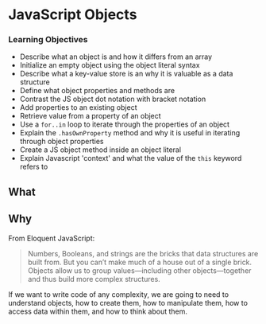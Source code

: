 # JavaScript Objects

### Learning Objectives

* Describe what an object is and how it differs from an array
* Initialize an empty object using the object literal syntax
* Describe what a key-value store is an why it is valuable as a data structure
* Define what object properties and methods are
* Contrast the JS object dot notation with bracket notation
* Add properties to an existing object 
* Retrieve value from a property of an object 
* Use a `for..in` loop to iterate through the properties of an object
* Explain the `.hasOwnProperty` method and why it is useful in iterating through object properties
* Create a JS object method inside an object literal
* Explain Javascript 'context' and what the value of the `this` keyword refers to

## What

## Why

From Eloquent JavaScript:

> Numbers, Booleans, and strings are the bricks that data structures are built from. But you can’t make much of a house out of a single brick. Objects allow us to group values—including other objects—together and thus build more complex structures.

If we want to write code of any complexity, we are going to need to understand objects, how to create them, how to manipulate them, how to access data within them, and how to think about them.
